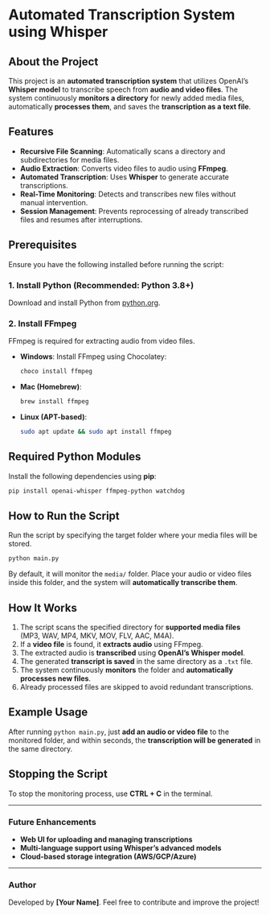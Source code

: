 # Automated Transcription System using Whisper

## About the Project
This project is an **automated transcription system** that utilizes OpenAI’s **Whisper model** to transcribe speech from **audio and video files**. The system continuously **monitors a directory** for newly added media files, automatically **processes them**, and saves the **transcription as a text file**.

## Features
- **Recursive File Scanning**: Automatically scans a directory and subdirectories for media files.
- **Audio Extraction**: Converts video files to audio using **FFmpeg**.
- **Automated Transcription**: Uses **Whisper** to generate accurate transcriptions.
- **Real-Time Monitoring**: Detects and transcribes new files without manual intervention.
- **Session Management**: Prevents reprocessing of already transcribed files and resumes after interruptions.

## Prerequisites
Ensure you have the following installed before running the script:

### 1. Install Python (Recommended: Python 3.8+)
Download and install Python from [python.org](https://www.python.org/downloads/).

### 2. Install FFmpeg
FFmpeg is required for extracting audio from video files.
- **Windows**: Install FFmpeg using Chocolatey:
  ```sh
  choco install ffmpeg
  ```
- **Mac (Homebrew)**:
  ```sh
  brew install ffmpeg
  ```
- **Linux (APT-based)**:
  ```sh
  sudo apt update && sudo apt install ffmpeg
  ```


## Required Python Modules
Install the following dependencies using **pip**:
```sh
pip install openai-whisper ffmpeg-python watchdog
```

## How to Run the Script
Run the script by specifying the target folder where your media files will be stored.

```sh
python main.py
```
By default, it will monitor the `media/` folder. Place your audio or video files inside this folder, and the system will **automatically transcribe them**.

## How It Works
1. The script scans the specified directory for **supported media files** (MP3, WAV, MP4, MKV, MOV, FLV, AAC, M4A).
2. If a **video file** is found, it **extracts audio** using FFmpeg.
3. The extracted audio is **transcribed** using **OpenAI’s Whisper model**.
4. The generated **transcript is saved** in the same directory as a `.txt` file.
5. The system continuously **monitors** the folder and **automatically processes new files**.
6. Already processed files are skipped to avoid redundant transcriptions.

## Example Usage
After running `python main.py`, just **add an audio or video file** to the monitored folder, and within seconds, the **transcription will be generated** in the same directory.

## Stopping the Script
To stop the monitoring process, use **CTRL + C** in the terminal.

---

### Future Enhancements
- **Web UI for uploading and managing transcriptions**
- **Multi-language support using Whisper’s advanced models**
- **Cloud-based storage integration (AWS/GCP/Azure)**

---

### Author
Developed by **[Your Name]**. Feel free to contribute and improve the project!

